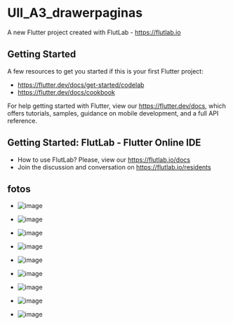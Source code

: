 # UII_A3_drawerpaginas

A new Flutter project created with FlutLab - https://flutlab.io

## Getting Started

A few resources to get you started if this is your first Flutter project:

- https://flutter.dev/docs/get-started/codelab
- https://flutter.dev/docs/cookbook

For help getting started with Flutter, view our
https://flutter.dev/docs, which offers tutorials,
samples, guidance on mobile development, and a full API reference.

## Getting Started: FlutLab - Flutter Online IDE

- How to use FlutLab? Please, view our https://flutlab.io/docs
- Join the discussion and conversation on https://flutlab.io/residents

## fotos
- ![image](https://github.com/Yadier-Gonzalez-Graciano/UIIA3Drawer/assets/143548098/574c223f-eb7d-4099-b592-6fd9032ead0b)
- ![image](https://github.com/Yadier-Gonzalez-Graciano/UIIA3Drawer/assets/143548098/4b3ee8aa-35e6-4a1e-a9c9-922e36780c9a)
- ![image](https://github.com/Yadier-Gonzalez-Graciano/UIIA3Drawer/assets/143548098/ae29a8d4-ee5e-4e6d-809b-a92624fa47e5)
- ![image](https://github.com/Yadier-Gonzalez-Graciano/UIIA3Drawer/assets/143548098/02dfebff-91e8-4465-af48-3e2ec0d2ec14)

- ![image](https://github.com/Yadier-Gonzalez-Graciano/UIIA3Drawer/assets/143548098/66c9e3e2-69a0-442a-84fd-08dd69508127)

- ![image](https://github.com/Yadier-Gonzalez-Graciano/UIIA3Drawer/assets/143548098/9db14bde-82fd-4c6b-97e9-0daa2e19852e)

- ![image](https://github.com/Yadier-Gonzalez-Graciano/UIIA3Drawer/assets/143548098/c3208ea0-88b3-4551-b1c8-bb03debb5f25)

- ![image](https://github.com/Yadier-Gonzalez-Graciano/UIIA3Drawer/assets/143548098/e07d6a62-2341-45fe-92d6-d0166f191b2c)

- ![image](https://github.com/Yadier-Gonzalez-Graciano/UIIA3Drawer/assets/143548098/23f01505-e53a-4e8b-968a-626bef03f510)


